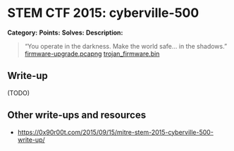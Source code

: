 # STEM CTF 2015: cyberville-500

**Category:**
**Points:**
**Solves:**
**Description:**

> “You operate in the darkness. Make the world safe… in the shadows.”
> [firmware-upgrade.pcapng](firmware-upgrade.zip)
> [trojan_firmware.bin](trojan_firmware.zip)


## Write-up

(TODO)

## Other write-ups and resources

* <https://0x90r00t.com/2015/09/15/mitre-stem-2015-cyberville-500-write-up/> 

